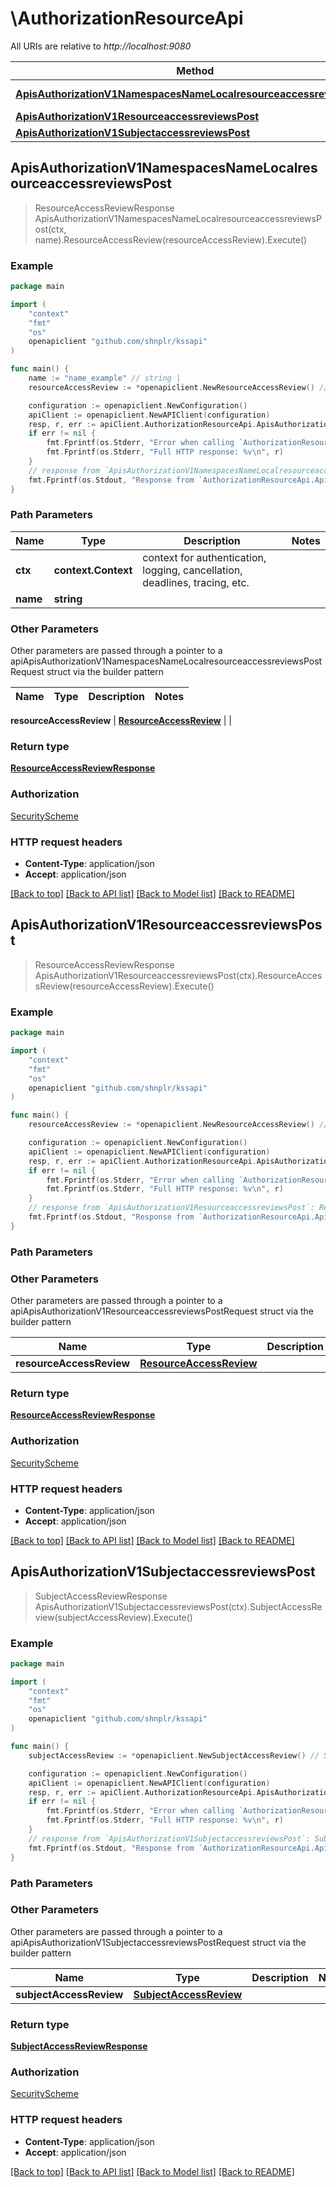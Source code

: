 # \AuthorizationResourceApi

All URIs are relative to *http://localhost:9080*

Method | HTTP request | Description
------------- | ------------- | -------------
[**ApisAuthorizationV1NamespacesNameLocalresourceaccessreviewsPost**](AuthorizationResourceApi.md#ApisAuthorizationV1NamespacesNameLocalresourceaccessreviewsPost) | **Post** /apis/authorization/v1/namespaces/{name}/localresourceaccessreviews | 
[**ApisAuthorizationV1ResourceaccessreviewsPost**](AuthorizationResourceApi.md#ApisAuthorizationV1ResourceaccessreviewsPost) | **Post** /apis/authorization/v1/resourceaccessreviews | 
[**ApisAuthorizationV1SubjectaccessreviewsPost**](AuthorizationResourceApi.md#ApisAuthorizationV1SubjectaccessreviewsPost) | **Post** /apis/authorization/v1/subjectaccessreviews | 



## ApisAuthorizationV1NamespacesNameLocalresourceaccessreviewsPost

> ResourceAccessReviewResponse ApisAuthorizationV1NamespacesNameLocalresourceaccessreviewsPost(ctx, name).ResourceAccessReview(resourceAccessReview).Execute()



### Example

```go
package main

import (
    "context"
    "fmt"
    "os"
    openapiclient "github.com/shnplr/kssapi"
)

func main() {
    name := "name_example" // string | 
    resourceAccessReview := *openapiclient.NewResourceAccessReview() // ResourceAccessReview |  (optional)

    configuration := openapiclient.NewConfiguration()
    apiClient := openapiclient.NewAPIClient(configuration)
    resp, r, err := apiClient.AuthorizationResourceApi.ApisAuthorizationV1NamespacesNameLocalresourceaccessreviewsPost(context.Background(), name).ResourceAccessReview(resourceAccessReview).Execute()
    if err != nil {
        fmt.Fprintf(os.Stderr, "Error when calling `AuthorizationResourceApi.ApisAuthorizationV1NamespacesNameLocalresourceaccessreviewsPost``: %v\n", err)
        fmt.Fprintf(os.Stderr, "Full HTTP response: %v\n", r)
    }
    // response from `ApisAuthorizationV1NamespacesNameLocalresourceaccessreviewsPost`: ResourceAccessReviewResponse
    fmt.Fprintf(os.Stdout, "Response from `AuthorizationResourceApi.ApisAuthorizationV1NamespacesNameLocalresourceaccessreviewsPost`: %v\n", resp)
}
```

### Path Parameters


Name | Type | Description  | Notes
------------- | ------------- | ------------- | -------------
**ctx** | **context.Context** | context for authentication, logging, cancellation, deadlines, tracing, etc.
**name** | **string** |  | 

### Other Parameters

Other parameters are passed through a pointer to a apiApisAuthorizationV1NamespacesNameLocalresourceaccessreviewsPostRequest struct via the builder pattern


Name | Type | Description  | Notes
------------- | ------------- | ------------- | -------------

 **resourceAccessReview** | [**ResourceAccessReview**](ResourceAccessReview.md) |  | 

### Return type

[**ResourceAccessReviewResponse**](ResourceAccessReviewResponse.md)

### Authorization

[SecurityScheme](../README.md#SecurityScheme)

### HTTP request headers

- **Content-Type**: application/json
- **Accept**: application/json

[[Back to top]](#) [[Back to API list]](../README.md#documentation-for-api-endpoints)
[[Back to Model list]](../README.md#documentation-for-models)
[[Back to README]](../README.md)


## ApisAuthorizationV1ResourceaccessreviewsPost

> ResourceAccessReviewResponse ApisAuthorizationV1ResourceaccessreviewsPost(ctx).ResourceAccessReview(resourceAccessReview).Execute()



### Example

```go
package main

import (
    "context"
    "fmt"
    "os"
    openapiclient "github.com/shnplr/kssapi"
)

func main() {
    resourceAccessReview := *openapiclient.NewResourceAccessReview() // ResourceAccessReview |  (optional)

    configuration := openapiclient.NewConfiguration()
    apiClient := openapiclient.NewAPIClient(configuration)
    resp, r, err := apiClient.AuthorizationResourceApi.ApisAuthorizationV1ResourceaccessreviewsPost(context.Background()).ResourceAccessReview(resourceAccessReview).Execute()
    if err != nil {
        fmt.Fprintf(os.Stderr, "Error when calling `AuthorizationResourceApi.ApisAuthorizationV1ResourceaccessreviewsPost``: %v\n", err)
        fmt.Fprintf(os.Stderr, "Full HTTP response: %v\n", r)
    }
    // response from `ApisAuthorizationV1ResourceaccessreviewsPost`: ResourceAccessReviewResponse
    fmt.Fprintf(os.Stdout, "Response from `AuthorizationResourceApi.ApisAuthorizationV1ResourceaccessreviewsPost`: %v\n", resp)
}
```

### Path Parameters



### Other Parameters

Other parameters are passed through a pointer to a apiApisAuthorizationV1ResourceaccessreviewsPostRequest struct via the builder pattern


Name | Type | Description  | Notes
------------- | ------------- | ------------- | -------------
 **resourceAccessReview** | [**ResourceAccessReview**](ResourceAccessReview.md) |  | 

### Return type

[**ResourceAccessReviewResponse**](ResourceAccessReviewResponse.md)

### Authorization

[SecurityScheme](../README.md#SecurityScheme)

### HTTP request headers

- **Content-Type**: application/json
- **Accept**: application/json

[[Back to top]](#) [[Back to API list]](../README.md#documentation-for-api-endpoints)
[[Back to Model list]](../README.md#documentation-for-models)
[[Back to README]](../README.md)


## ApisAuthorizationV1SubjectaccessreviewsPost

> SubjectAccessReviewResponse ApisAuthorizationV1SubjectaccessreviewsPost(ctx).SubjectAccessReview(subjectAccessReview).Execute()



### Example

```go
package main

import (
    "context"
    "fmt"
    "os"
    openapiclient "github.com/shnplr/kssapi"
)

func main() {
    subjectAccessReview := *openapiclient.NewSubjectAccessReview() // SubjectAccessReview |  (optional)

    configuration := openapiclient.NewConfiguration()
    apiClient := openapiclient.NewAPIClient(configuration)
    resp, r, err := apiClient.AuthorizationResourceApi.ApisAuthorizationV1SubjectaccessreviewsPost(context.Background()).SubjectAccessReview(subjectAccessReview).Execute()
    if err != nil {
        fmt.Fprintf(os.Stderr, "Error when calling `AuthorizationResourceApi.ApisAuthorizationV1SubjectaccessreviewsPost``: %v\n", err)
        fmt.Fprintf(os.Stderr, "Full HTTP response: %v\n", r)
    }
    // response from `ApisAuthorizationV1SubjectaccessreviewsPost`: SubjectAccessReviewResponse
    fmt.Fprintf(os.Stdout, "Response from `AuthorizationResourceApi.ApisAuthorizationV1SubjectaccessreviewsPost`: %v\n", resp)
}
```

### Path Parameters



### Other Parameters

Other parameters are passed through a pointer to a apiApisAuthorizationV1SubjectaccessreviewsPostRequest struct via the builder pattern


Name | Type | Description  | Notes
------------- | ------------- | ------------- | -------------
 **subjectAccessReview** | [**SubjectAccessReview**](SubjectAccessReview.md) |  | 

### Return type

[**SubjectAccessReviewResponse**](SubjectAccessReviewResponse.md)

### Authorization

[SecurityScheme](../README.md#SecurityScheme)

### HTTP request headers

- **Content-Type**: application/json
- **Accept**: application/json

[[Back to top]](#) [[Back to API list]](../README.md#documentation-for-api-endpoints)
[[Back to Model list]](../README.md#documentation-for-models)
[[Back to README]](../README.md)


